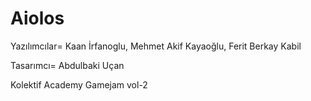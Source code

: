 # Aiolos

Yazılımcılar= Kaan İrfanoglu, Mehmet Akif Kayaoğlu, Ferit Berkay Kabil

Tasarımcı= Abdulbaki Uçan

Kolektif Academy Gamejam vol-2
